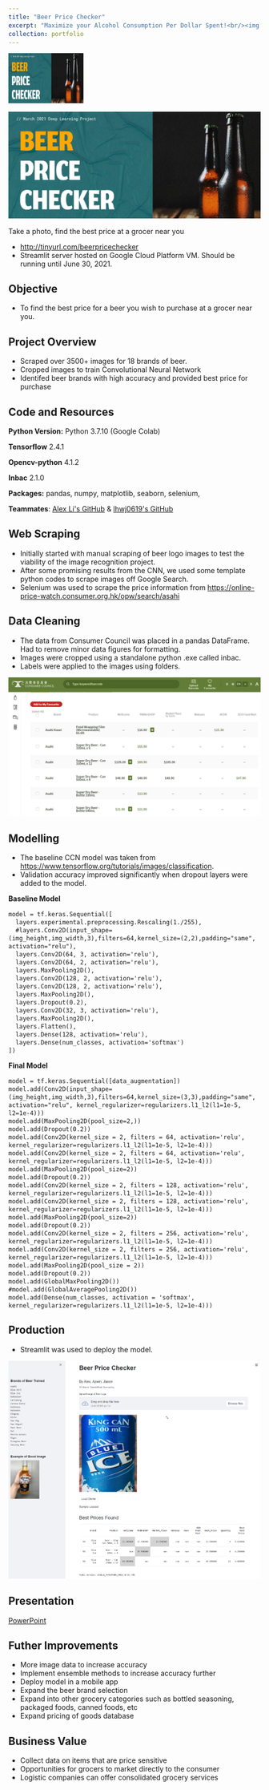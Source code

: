 ```yaml
---
title: "Beer Price Checker"
excerpt: "Maximize your Alcohol Consumption Per Dollar Spent!<br/><img src='/images/BeerPriceChecker.png'>"
collection: portfolio
---
```

<img src="https://github.com/azwinlam/beerpricechecker/blob/main/images/title.png" alt="Banner"
	title="Title" width="150" height="100" />

![alt text](https://github.com/azwinlam/beerpricechecker/blob/main/images/title.png "Title")

Take a photo, find the best price at a grocer near you
* http://tinyurl.com/beerpricechecker
* Streamlit server hosted on Google Cloud Platform VM. Should be running until June 30, 2021.

## Objective
* To find the best price for a beer you wish to purchase at a grocer near you.

## Project Overview
* Scraped over 3500+ images for 18 brands of beer.
* Cropped images to train Convolutional Neural Network
* Identifed beer brands with high accuracy and provided best price for purchase

## Code and Resources
**Python Version:** Python 3.7.10 (Google Colab)

**Tensorflow** 2.4.1

**Opencv-python** 4.1.2

**Inbac** 2.1.0
 
**Packages:** pandas, numpy, matplotlib, seaborn, selenium, 

**Teammates**: [Alex Li's GitHub](https://github.com/ahhhlexli "Alex Li's GitHub") & [lhwj0619's GitHub](https://github.com/lhwj0619 "lhwj0619's GitHub")

## Web Scraping
* Initially started with manual scraping of beer logo images to test the viability of the image recognition project.
* After some promising results from the CNN, we used some template python codes to scrape images off Google Search.
* Selenium was used to scrape the price information from https://online-price-watch.consumer.org.hk/opw/search/asahi

## Data Cleaning
* The data from Consumer Council was placed in a pandas DataFrame. Had to remove minor data figures for formatting.
* Images were cropped using a standalone python .exe called inbac.
* Labels were applied to the images using folders.

![alt text](https://github.com/azwinlam/beerpricechecker/blob/main/images/consumercouncil.png "Consumer Council")

## Modelling
* The baseline CCN model was taken from https://www.tensorflow.org/tutorials/images/classification.
* Validation accuracy improved significantly when dropout layers were added to the model. 

**Baseline Model**
```
model = tf.keras.Sequential([
  layers.experimental.preprocessing.Rescaling(1./255),
  #layers.Conv2D(input_shape=(img_height,img_width,3),filters=64,kernel_size=(2,2),padding="same", activation="relu"),
  layers.Conv2D(64, 3, activation='relu'),
  layers.Conv2D(64, 2, activation='relu'),
  layers.MaxPooling2D(),
  layers.Conv2D(128, 2, activation='relu'),
  layers.Conv2D(128, 2, activation='relu'),
  layers.MaxPooling2D(),
  layers.Dropout(0.2),
  layers.Conv2D(32, 3, activation='relu'),
  layers.MaxPooling2D(),
  layers.Flatten(),
  layers.Dense(128, activation='relu'),
  layers.Dense(num_classes, activation='softmax')
])
```

**Final Model**
```
model = tf.keras.Sequential([data_augmentation])
model.add(Conv2D(input_shape=(img_height,img_width,3),filters=64,kernel_size=(3,3),padding="same", activation="relu", kernel_regularizer=regularizers.l1_l2(l1=1e-5, l2=1e-4)))
model.add(MaxPooling2D(pool_size=2,)) 
model.add(Dropout(0.2))
model.add(Conv2D(kernel_size = 2, filters = 64, activation='relu', kernel_regularizer=regularizers.l1_l2(l1=1e-5, l2=1e-4)))
model.add(Conv2D(kernel_size = 2, filters = 64, activation='relu', kernel_regularizer=regularizers.l1_l2(l1=1e-5, l2=1e-4)))
model.add(MaxPooling2D(pool_size=2))
model.add(Dropout(0.2))
model.add(Conv2D(kernel_size = 2, filters = 128, activation='relu', kernel_regularizer=regularizers.l1_l2(l1=1e-5, l2=1e-4)))
model.add(Conv2D(kernel_size = 2, filters = 128, activation='relu', kernel_regularizer=regularizers.l1_l2(l1=1e-5, l2=1e-4)))
model.add(MaxPooling2D(pool_size=2))
model.add(Dropout(0.2))
model.add(Conv2D(kernel_size = 2, filters = 256, activation='relu', kernel_regularizer=regularizers.l1_l2(l1=1e-5, l2=1e-4)))
model.add(Conv2D(kernel_size = 2, filters = 256, activation='relu', kernel_regularizer=regularizers.l1_l2(l1=1e-5, l2=1e-4)))
model.add(MaxPooling2D(pool_size = 2))
model.add(Dropout(0.2))
model.add(GlobalMaxPooling2D())
#model.add(GlobalAveragePooling2D())
model.add(Dense(num_classes, activation = 'softmax', kernel_regularizer=regularizers.l1_l2(l1=1e-5, l2=1e-4)))
```

## Production
* Streamlit was used to deploy the model. 

![alt text](https://github.com/azwinlam/beerpricechecker/blob/main/images/streamlitscreenshot.png "Streamlit")

## Presentation
[PowerPoint](https://github.com/azwinlam/beerpricechecker/blob/main/Beer%20Price%20Checker.pptx)

## Futher Improvements
* More image data to increase accuracy
* Implement ensemble methods to increase accuracy further
* Deploy model in a mobile app
* Expand the beer brand selection
* Expand into other grocery categories such as bottled seasoning, packaged foods, canned foods, etc
* Expand pricing of goods database

## Business Value
* Collect data on items that are price sensitive
* Opportunities for grocers to market directly to the consumer
* Logistic companies can offer consolidated grocery services
